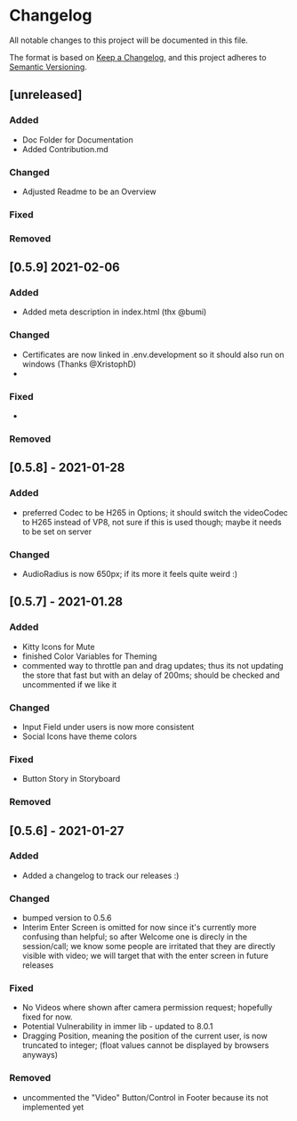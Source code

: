 # Changelog
All notable changes to this project will be documented in this file.

The format is based on [Keep a Changelog](https://keepachangelog.com/en/1.0.0/),
and this project adheres to [Semantic Versioning](https://semver.org/spec/v2.0.0.html).

## [unreleased] 

### Added
- Doc Folder for Documentation 
- Added Contribution.md 

### Changed
- Adjusted Readme to be an Overview

### Fixed

### Removed


## [0.5.9] 2021-02-06

### Added
  - Added meta description in index.html (thx @bumi)

### Changed
  - Certificates are now linked in .env.development so it should also run on windows (Thanks @XristophD)
  - 

### Fixed
  -
### Removed

## [0.5.8] - 2021-01-28

### Added
  - preferred Codec to be H265 in Options; it should switch the videoCodec to H265 instead of VP8, not sure if this is used though; maybe it needs to be set on server

### Changed
  - AudioRadius is now 650px; if its more it feels quite weird :)


## [0.5.7] - 2021-01.28

### Added
  - Kitty Icons for Mute
  - finished Color Variables for Theming
  - commented way to throttle pan and drag updates; thus its not updating the store that fast but with an delay of 200ms; should be checked and uncommented if we like it

### Changed
  - Input Field under users is now more consistent
  - Social Icons have theme colors

### Fixed
  - Button Story in Storyboard

### Removed

## [0.5.6] - 2021-01-27

### Added
  - Added a changelog to track our releases :)

### Changed
  - bumped version to 0.5.6
  - Interim Enter Screen is omitted for now since it's currently more confusing than helpful; 
    so after Welcome one is direcly in the session/call; 
    we know some people are irritated that they are directly visible with video; we will target that with the enter screen in future releases


### Fixed
  - No Videos where shown after camera permission request; hopefully fixed for now. 
  - Potential Vulnerability in immer lib - updated to 8.0.1
  - Dragging Position, meaning the position of the current user, is now truncated to integer; (float values cannot be displayed by browsers anyways)

### Removed
  - uncommented the "Video" Button/Control in Footer because its not implemented yet

